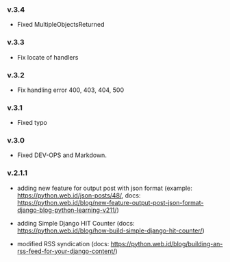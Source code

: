 ### v.3.4

* Fixed MultipleObjectsReturned

### v.3.3

* Fix locate of handlers

### v.3.2

* Fix handling error 400, 403, 404, 500

### v.3.1

* Fixed typo

### v.3.0

* Fixed DEV-OPS and Markdown.

### v.2.1.1

* adding new feature for output post with json format (example: https://python.web.id/json-posts/48/, docs: https://python.web.id/blog/new-feature-output-post-json-format-django-blog-python-learning-v211/)

* adding Simple Django HIT Counter (docs: https://python.web.id/blog/how-build-simple-django-hit-counter/)

* modified RSS syndication (docs: https://python.web.id/blog/building-an-rss-feed-for-your-django-content/)
